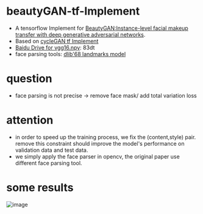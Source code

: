 # beautyGAN-tf-Implement
* A tensorflow Implement for [BeautyGAN:Instance-level facial makeup transfer with deep generative adversarial networks](http://liusi-group.com/projects/BeautyGAN).
* Based on [cycleGAN tf Implement](https://github.com/hardikbansal/CycleGAN)
* [Baidu Drive for vgg16.npy](https://pan.baidu.com/s/1D4Zoaunwo2rZTNW7HhZjPA): 83dt
* face parsing tools: [dlib'68 landmarks model](http://dlib.net/files/)

# question
* face parsing is not precise -> remove face mask/ add total variation loss

# attention
* in order to speed up the training process, we fix the (content,style) pair. remove this constraint should improve the model's performance on validation data and test data.
* we simply apply the face parser in opencv, the original paper use different face parsing tool.

# some results
![image](https://github.com/baldFemale/beautyGAN-tf-Implement/raw/master/results/results.png)

